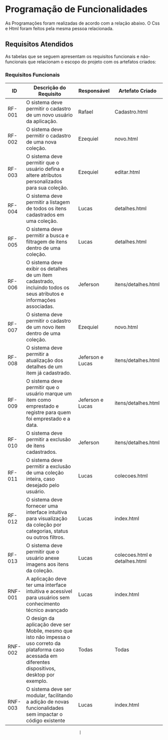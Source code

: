 # Programação de Funcionalidades

As Programações foram realizadas de acordo com a relação abaixo. O Css e Html foram feitos pela mesma pessoa relacionada.

## Requisitos Atendidos

As tabelas que se seguem apresentam os requisitos funcionais e não-funcionais que relacionam o escopo do projeto com os artefatos criados:

### Requisitos Funcionais

|ID    | Descrição do Requisito | Responsável | Artefato Criado |
|------|------------------------|------------|-----------------|
|RF-001| O sistema deve permitir o cadastro de um novo usuário da aplicação.| Rafael | Cadastro.html |
|RF-002| O sistema deve permitir o cadastro de uma nova coleção.| Ezequiel | novo.html |
|RF-003| O sistema deve permitir que o usuário defina e altere atributos personalizados para sua coleção.| Ezequiel | editar.html |
|RF-004| O sistema deve permitir a listagem de todos os itens cadastrados em uma coleção.| Lucas | detalhes.html |
|RF-005| O sistema deve permitir a busca e filtragem de itens dentro de uma coleção.| Lucas | detalhes.html |
|RF-006| O sistema deve exibir os detalhes de um item cadastrado, incluindo todos os seus atributos e informações associadas.| Jeferson | itens/detalhes.html |
|RF-007| O sistema deve permitir o cadastro de um novo item dentro de uma coleção.|Ezequiel | novo.html |
|RF-008| O sistema deve permitir a atualização dos detalhes de um item já cadastrado.| Jeferson e Lucas| itens/detalhes.html |
|RF-009| O sistema deve permitir que o usuário marque um item como emprestado e registre para quem foi emprestado e a data. | Jeferson e Lucas | itens/detalhes.html |
|RF-010| O sistema deve permitir a exclusão de itens cadastrados.| Jeferson | itens/detalhes.html |
|RF-011| O sistema deve permitir a exclusão de uma coleção inteira, caso desejado pelo usuário. | Lucas | colecoes.html |
|RF-012| O sistema deve fornecer uma interface intuitiva para visualização da coleção por categorias, status ou outros filtros.| Lucas | index.html |
|RF-013| O sistema deve permitir que o usuário anexe imagens aos itens da coleção.| Lucas | colecoes.html e detalhes.html|
|RNF-001| A aplicação deve ter uma interface intuitiva e acessível para usuários sem conhecimento técnico avançado| Lucas | index.html |
|RNF-002| O design da aplicação deve ser Mobile, mesmo que isto não impessa o uso correto da plataforma caso acessada em diferentes dispositivos, desktop por exemplo.| Todas | Todas |
|RNF-003| O sistema deve ser modular, facilitando a adição de novas funcionalidades sem impactar o código existente| Lucas | index.html |


                                     |

